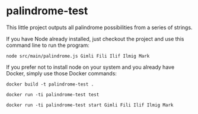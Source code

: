 # palindrome-test

This little project outputs all palindrome possibilities from a series of strings.

If you have Node already installed, just checkout the project and use this command line to run the program:

```node src/main/palindrome.js Gimli Fili Ilif Ilmig Mark```

If you prefer not to install node on your system and you already have Docker, simply use those Docker commands:

```docker build -t palindrome-test .```

```docker run -ti palindrome-test test```

```docker run -ti palindrome-test start Gimli Fili Ilif Ilmig Mark```